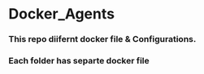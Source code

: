 # Docker_Agents
### This repo diifernt docker file & Configurations.
### Each folder has separte docker file

